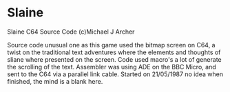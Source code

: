 # Slaine
Slaine C64 Source Code
(c)Michael J Archer

Source code unusual one as this game used the bitmap screen on C64, a twist on the traditional text adventures where the elements and thoughts of sliane where presented on the screen.
Code used macro's a lot of generate the scrolling of the text. Assembler was using ADE on the BBC Micro, and sent to the C64 via a parallel link cable.
Started on 21/05/1987 no idea when finished, the mind is a blank here.
